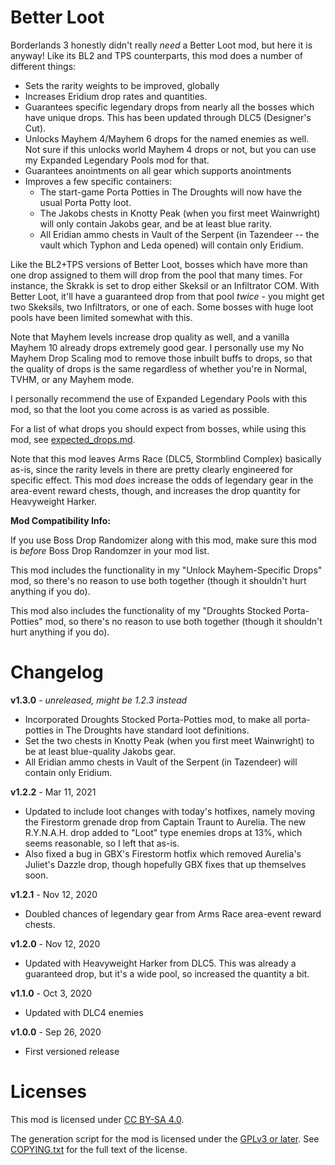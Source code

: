 Better Loot
===========

Borderlands 3 honestly didn't really *need* a Better Loot mod, but here it
is anyway!  Like its BL2 and TPS counterparts, this mod does a number of
different things:

* Sets the rarity weights to be improved, globally
* Increases Eridium drop rates and quantities.
* Guarantees specific legendary drops from nearly all the bosses which
  have unique drops.  This has been updated through DLC5 (Designer's Cut).
* Unlocks Mayhem 4/Mayhem 6 drops for the named enemies as well.  Not sure if this
  unlocks world Mayhem 4 drops or not, but you can use my Expanded Legendary Pools
  mod for that.
* Guarantees anointments on all gear which supports anointments
* Improves a few specific containers:
  * The start-game Porta Potties in The Droughts will now have the usual Porta
    Potty loot.
  * The Jakobs chests in Knotty Peak (when you first meet Wainwright) will only
    contain Jakobs gear, and be at least blue rarity.
  * All Eridian ammo chests in Vault of the Serpent (in Tazendeer -- the vault
    which Typhon and Leda opened) will contain only Eridium.

Like the BL2+TPS versions of Better Loot, bosses which have more than one drop
assigned to them will drop from the pool that many times.  For instance, the Skrakk
is set to drop either Skeksil or an Infiltrator COM.  With Better Loot, it'll have
a guaranteed drop from that pool *twice* - you might get two Skeksils, two Infiltrators,
or one of each.  Some bosses with huge loot pools have been limited somewhat with
this.

Note that Mayhem levels increase drop quality as well, and a vanilla Mayhem 10
already drops extremely good gear.  I personally use my No Mayhem Drop Scaling mod
to remove those inbuilt buffs to drops, so that the quality of drops is the same
regardless of whether you're in Normal, TVHM, or any Mayhem mode.

I personally recommend the use of Expanded Legendary Pools with this mod, so that
the loot you come across is as varied as possible.

For a list of what drops you should expect from bosses, while using this mod, see
[expected_drops.md](https://github.com/BLCM/bl3mods/blob/master/Apocalyptech/loot_changes/better_loot/expected_drops.md).

Note that this mod leaves Arms Race (DLC5, Stormblind Complex) basically as-is,
since the rarity levels in there are pretty clearly engineered for specific
effect.  This mod *does* increase the odds of legendary gear in the area-event
reward chests, though, and increases the drop quantity for Heavyweight Harker.

**Mod Compatibility Info:**

If you use Boss Drop Randomizer along with this mod, make sure this mod is
*before* Boss Drop Randomzer in your mod list.

This mod includes the functionality in my "Unlock Mayhem-Specific Drops" mod,
so there's no reason to use both together (though it shouldn't hurt anything
if you do).

This mod also includes the functionality of my "Droughts Stocked Porta-Potties"
mod, so there's no reason to use both together (though it shouldn't hurt
anything if you do).

Changelog
=========

**v1.3.0** - *unreleased, might be 1.2.3 instead*
 * Incorporated Droughts Stocked Porta-Potties mod, to make all porta-potties
   in The Droughts have standard loot definitions.
 * Set the two chests in Knotty Peak (when you first meet Wainwright) to be
   at least blue-quality Jakobs gear.
 * All Eridian ammo chests in Vault of the Serpent (in Tazendeer) will contain
   only Eridium.

**v1.2.2** - Mar 11, 2021
 * Updated to include loot changes with today's hotfixes, namely moving
   the Firestorm grenade drop from Captain Traunt to Aurelia.  The new
   R.Y.N.A.H.  drop added to "Loot" type enemies drops at 13%, which seems
   reasonable, so I left that as-is.
 * Also fixed a bug in GBX's Firestorm hotfix which removed Aurelia's
   Juliet's Dazzle drop, though hopefully GBX fixes that up themselves soon.

**v1.2.1** - Nov 12, 2020
 * Doubled chances of legendary gear from Arms Race area-event reward
   chests.

**v1.2.0** - Nov 12, 2020
 * Updated with Heavyweight Harker from DLC5.  This was already a
   guaranteed drop, but it's a wide pool, so increased the quantity
   a bit.

**v1.1.0** - Oct 3, 2020
 * Updated with DLC4 enemies

**v1.0.0** - Sep 26, 2020
 * First versioned release
 
Licenses
========

This mod is licensed under [CC BY-SA 4.0](https://creativecommons.org/licenses/by-sa/4.0/).

The generation script for the mod is licensed under the
[GPLv3 or later](https://www.gnu.org/licenses/quick-guide-gplv3.html).
See [COPYING.txt](../../COPYING.txt) for the full text of the license.

